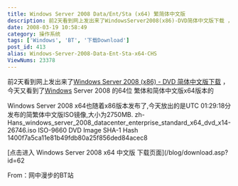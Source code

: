 ```yaml
---
title: Windows Server 2008 Data/Ent/Sta (x64) 繁简体中文版
description: 前2天看到网上发出来了WindowsServer2008(x86)-DVD简体中文版下载 ，今天又看到了WindowsServer2008的64位繁体和简体中文版x64版本的WindowsServer2008也随着x86版本发布了,今天放出的是UTC01:29:18分发布的简繁体中文版ISO镜像,大小为2750MB.zh-Hans_windows_server_2008_datacenter_enterprise_standard_x64_dvd_x14-26746.isoISO-9660DVDImageSHA-1Hash1400f7a5ca11e81b49fdb80a25f856ded84acec8
date: 2008-03-19 10:58:49
category: 操作系统
tags: ['Windows', 'BT', '下载Download']
post_id: 413
alias: Windows-Server-2008-Data-Ent-Sta-x64-CHS
ViewNums: 23378
---
```


前2天看到网上发出来了[Windows Server 2008 (x86) - DVD 简体中文版下载](/blog/windows-server-2008-x86-dvd-chs) ，今天又看到了[Windows](/tags/Windows) Server 2008 的64位 繁体和简体中文版x64版本的

Windows Server 2008 x64也随着x86版本发布了,今天放出的是UTC 01:29:18分发布的简繁体中文版ISO镜像,大小为2750MB.
zh-Hans_windows_server_2008_datacenter_enterprise_standard_x64_dvd_x14-26746.iso ISO-9660 DVD Image
SHA-1 Hash 1400f7a5ca11e81b49fdb80a25f856ded84acec8

[点击进入 Windows Server 2008 x64 中文版 下载页面](/blog/download.asp?id=62

From：网中漫步的BT站

